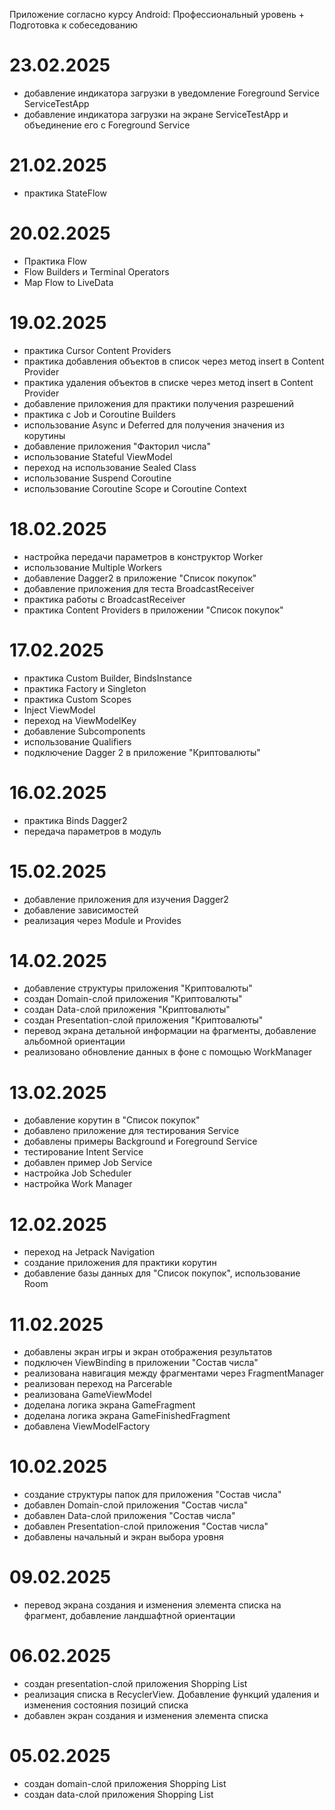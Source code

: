 Приложение согласно курсу Android: Профессиональный уровень + Подготовка к собеседованию

# 23.02.2025
- добавление индикатора загрузки в уведомление Foreground Service ServiceTestApp
- добавление индикатора загрузки на экране ServiceTestApp и объединение его с Foreground Service

# 21.02.2025
- практика StateFlow

# 20.02.2025
- Практика Flow
- Flow Builders и Terminal Operators
- Map Flow to LiveData

# 19.02.2025
- практика Cursor Content Providers
- практика добавления объектов в список через метод insert в Content Provider
- практика удаления объектов в списке через метод insert в Content Provider
- добавление приложения для практики получения разрешений
- практика с Job и Coroutine Builders
- использование Async и Deferred для получения значения из корутины
- добавление приложения "Факторил числа"
- использование Stateful ViewModel
- переход на использование Sealed Class
- использование Suspend Coroutine
- использование Coroutine Scope и Coroutine Context

# 18.02.2025
- настройка передачи параметров в конструктор Worker
- использование Multiple Workers
- добавление Dagger2 в приложение "Список покупок"
- добавление приложения для теста BroadcastReceiver
- практика работы с BroadcastReceiver
- практика Content Providers в приложении "Список покупок"

# 17.02.2025
- практика Custom Builder, BindsInstance
- практика Factory и Singleton
- практика Custom Scopes
- Inject ViewModel
- переход на ViewModelKey
- добавление Subcomponents
- использование Qualifiers
- подключение Dagger 2 в приложение "Криптовалюты"

# 16.02.2025
- практика Binds Dagger2
- передача параметров в модуль

# 15.02.2025
- добавление приложения для изучения Dagger2
- добавление зависимостей
- реализация через Module и Provides

# 14.02.2025
- добавление структуры приложения "Криптовалюты"
- создан Domain-слой приложения "Криптовалюты"
- создан Data-слой приложения "Криптовалюты"
- создан Presentation-слой приложения "Криптовалюты"
- перевод экрана детальной информации на фрагменты, добавление альбомной ориентации
- реализовано обновление данных в фоне с помощью WorkManager

# 13.02.2025
- добавление корутин в "Список покупок"
- добавлено приложение для тестирования Service
- добавлены примеры Background и Foreground Service
- тестирование Intent Service
- добавлен пример Job Service
- настройка Job Scheduler
- настройка Work Manager

# 12.02.2025
- переход на Jetpack Navigation
- создание приложения для практики корутин
- добавление базы данных для "Список покупок", использование Room

# 11.02.2025
- добавлены экран игры и экран отображения результатов
- подключен ViewBinding в приложении "Состав числа"
- реализована навигация между фрагментами через FragmentManager
- реализован переход на Parcerable
- реализована GameViewModel
- доделана логика экрана GameFragment
- доделана логика экрана GameFinishedFragment
- добавлена ViewModelFactory

# 10.02.2025
- создание структуры папок для приложения "Состав числа"
- добавлен Domain-слой приложения "Состав числа"
- добавлен Data-слой приложения "Состав числа"
- добавлен Presentation-слой приложения "Состав числа"
- добавлены начальный и экран выбора уровня

# 09.02.2025
- перевод экрана создания и изменения элемента списка на фрагмент, добавление ландшафтной ориентации

# 06.02.2025
- создан presentation-слой приложения Shopping List
- реализация списка в RecyclerView. Добавление функций удаления и изменения состояния позиций списка
- добавлен экран создания и изменения элемента списка

# 05.02.2025
- создан domain-слой приложения Shopping List
- создан data-слой приложения Shopping List